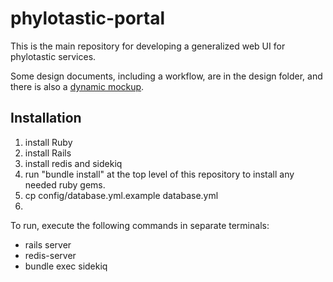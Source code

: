 # phylotastic-portal

This is the main repository for developing a generalized web UI for phylotastic services.  

Some design documents, including a workflow, are in the design folder, and there is also a [dynamic mockup](http://lumzy.com/access/?id=FC2B5EEE16DB5F9E5192490824153E60). 

## Installation 

1. install Ruby
2. install Rails
3. install redis and sidekiq
4. run "bundle install" at the top level of this repository to install any needed ruby gems. 
5. cp config/database.yml.example database.yml
6. 

To run, execute the following commands in separate terminals: 
* rails server 
* redis-server
* bundle exec sidekiq

